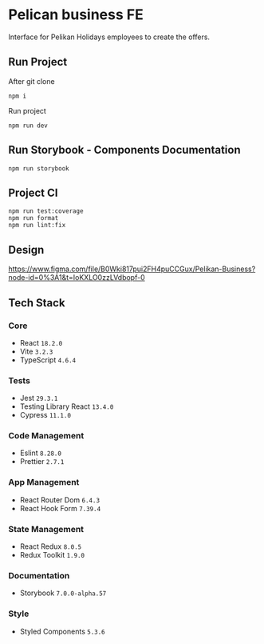 # Pelican business FE

Interface for Pelikan Holidays employees to create the offers.

## Run Project

After git clone

```
npm i
```

Run project

```
npm run dev
```

## Run Storybook - Components Documentation

```
npm run storybook
```

## Project CI

```
npm run test:coverage
npm run format
npm run lint:fix
```

## Design

https://www.figma.com/file/B0Wki817pui2FH4puCCGux/Pelikan-Business?node-id=0%3A1&t=IoKXLO0zzLVdbopf-0

## Tech Stack

### Core

- React `18.2.0`
- Vite `3.2.3`
- TypeScript `4.6.4`

### Tests

- Jest `29.3.1`
- Testing Library React `13.4.0`
- Cypress `11.1.0`

### Code Management

- Eslint `8.28.0`
- Prettier `2.7.1`

### App Management

- React Router Dom `6.4.3`
- React Hook Form `7.39.4`

### State Management

- React Redux `8.0.5`
- Redux Toolkit `1.9.0`

### Documentation

- Storybook `7.0.0-alpha.57`

### Style

- Styled Components `5.3.6`
